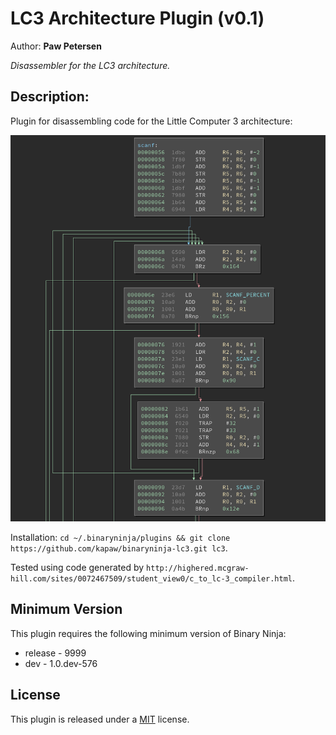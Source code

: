 # LC3 Architecture Plugin (v0.1)
Author: **Paw Petersen**

_Disassembler for the LC3 architecture._

## Description:

Plugin for disassembling code for the Little Computer 3 architecture:

![scanf](test/scanf.png)

Installation: `cd ~/.binaryninja/plugins && git clone https://github.com/kapaw/binaryninja-lc3.git lc3`.

Tested using code generated by `http://highered.mcgraw-hill.com/sites/0072467509/student_view0/c_to_lc-3_compiler.html`.

## Minimum Version

This plugin requires the following minimum version of Binary Ninja:

 * release - 9999
 * dev - 1.0.dev-576



## License

This plugin is released under a [MIT](LICENSE) license.



